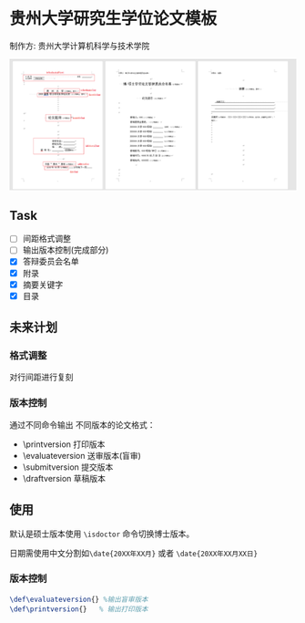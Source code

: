 # 贵州大学研究生学位论文模板
制作方: 贵州大学计算机科学与技术学院


![format](img/format.png)
## Task
- [ ] 间距格式调整
- [ ] 输出版本控制(完成部分)
- [X] 答辩委员会名单
- [X] 附录 
- [x] 摘要关键字
- [X] 目录

## 未来计划
### 格式调整
对行间距进行复刻
### 版本控制
通过不同命令输出 不同版本的论文格式：
-  \printversion    打印版本
- \evaluateversion 送审版本(盲审)
- \submitversion   提交版本
- \draftversion    草稿版本
## 使用
默认是硕士版本使用 `\isdoctor` 命令切换博士版本。

日期需使用中文分割如`\date{20XX年XX月}` 或者 `\date{20XX年XX月XX日}`
### 版本控制
```latex
\def\evaluateversion{} %输出盲审版本
\def\printversion{}   % 输出打印版本
```